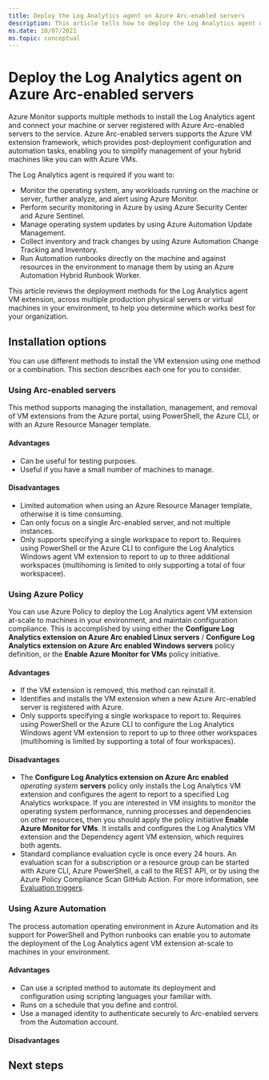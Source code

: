 ```yaml
---
title: Deploy the Log Analytics agent on Azure Arc-enabled servers
description: This article tells how to deploy the Log Analytics agent on Windows and Linux-based machines registered with Azure Arc-enabled servers in your local datacenter or other cloud environment.
ms.date: 10/07/2021
ms.topic: conceptual 
---
```


# Deploy the Log Analytics agent on Azure Arc-enabled servers

Azure Monitor supports multiple methods to install the Log Analytics agent and connect your machine or server registered with Azure Arc-enabled servers to the service. Azure Arc-enabled servers supports the Azure VM extension framework, which provides post-deployment configuration and automation tasks, enabling you to simplify management of your hybrid machines like you can with Azure VMs.

The Log Analytics agent is required if you want to:

* Monitor the operating system, any workloads running on the machine or server, further analyze, and alert using Azure Monitor.
* Perform security monitoring in Azure by using Azure Security Center and Azure Sentinel.
* Manage operating system updates by using Azure Automation Update Management.
* Collect inventory and track changes by using Azure Automation Change Tracking and Inventory.
* Run Automation runbooks directly on the machine and against resources in the environment to manage them by using an Azure Automation Hybrid Runbook Worker.

This article reviews the deployment methods for the Log Analytics agent VM extension, across multiple production physical servers or virtual machines in your environment, to help you determine which works best for your organization.

## Installation options

You can use different methods to install the VM extension using one method or a combination. This section describes each one for you to consider.

### Using Arc-enabled servers

This method supports managing the installation, management, and removal of VM extensions from the Azure portal, using PowerShell, the Azure CLI, or with an Azure Resource Manager template.

#### Advantages

* Can be useful for testing purposes.
* Useful if you have a small number of machines to manage.

#### Disadvantages

* Limited automation when using an Azure Resource Manager template, otherwise it is time consuming.
* Can only focus on a single Arc-enabled server, and not multiple instances.
* Only supports specifying a single workspace to report to. Requires using PowerShell or the Azure CLI to configure the Log Analytics Windows agent VM extension to report to up to three additional workspaces (multihoming is limited to only supporting a total of four workspacee).

### Using Azure Policy

You can use Azure Policy to deploy the Log Analytics agent VM extension at-scale to machines in your environment, and maintain configuration compliance. This is accomplished by using either the **Configure Log Analytics extension on Azure Arc enabled Linux servers** / **Configure Log Analytics extension on Azure Arc enabled Windows servers** policy definition, or the **Enable Azure Monitor for VMs** policy initiative.

#### Advantages

* If the VM extension is removed, this method can reinstall it.
* Identifies and installs the VM extension when a new Azure Arc-enabled server is registered with Azure.
* Only supports specifying a single workspace to report to. Requires using PowerShell or the Azure CLI to configure the Log Analytics Windows agent VM extension to report to up to three other workspaces (multihoming is limited by supporting a total of four workspaces).

#### Disadvantages

* The **Configure Log Analytics extension on Azure Arc enabled** *operating system* **servers** policy only installs the Log Analytics VM extension and configures the agent to report to a specified Log Analytics workspace. If you are interested in VM insights to monitor the operating system performance, running processes and dependencies on other resources, then you should apply the policy initiative **Enable Azure Monitor for VMs**. It installs and configures the Log Analytics VM extension and the Dependency agent VM extension, which requires both agents.
* Standard compliance evaluation cycle is once every 24 hours. An evaluation scan for a subscription or a resource group can be started with Azure CLI, Azure PowerShell, a call to the REST API, or by using the Azure Policy Compliance Scan GitHub Action. For more information, see [Evaluation triggers](../../governance/policy/how-to/get-compliance-data.md#evaluation-triggers).

### Using Azure Automation

The process automation operating environment in Azure Automation and its support for PowerShell and Python runbooks can enable you to automate the deployment of the Log Analytics agent VM extension at-scale to machines in your environment.

#### Advantages

* Can use a scripted method to automate its deployment and configuration using scripting languages your familiar with.
* Runs on a schedule that you define and control.
* Use a managed identity to authenticate securely to Arc-enabled servers from the Automation account.

#### Disadvantages



## Next steps